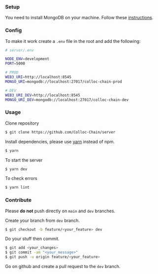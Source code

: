 ### Setup

You need to install MongoDB on your machine. Follow these [instructions](https://docs.mongodb.com/manual/installation/).

### Config

To make it work create a `.env` file in the root and add the following:

```bash
# server/.env

NODE_ENV=development
PORT=5000

# PROD
WEB3_URI=http://localhost:8545
MONGO_URI=mongodb://localhost:27017/colloc-chain-prod

# DEV
WEB3_URI_DEV=http://localhost:8545
MONGO_URI_DEV=mongodb://localhost:27017/colloc-chain-dev
```

### Usage

Clone repository

```bash
$ git clone https://github.com/Colloc-Chain/server
```

Install dependencies, please use [yarn](https://classic.yarnpkg.com/en/docs/install/#debian-stable) instead of npm.

```bash
$ yarn
```

To start the server

```bash
$ yarn dev
```

To check errors

```bash
$ yarn lint
```

### Contribute

Please **do not** push directly on `main` and `dev` branches.

Create your branch from `dev` branch.

```bash
$ git checkout -b feature/<your_feature> dev
```

Do your stuff then commit.

```bash
$ git add <your_changes>
$ git commit -am "<your_message>"
$ git push -u origin feature/<your_feature>
```

Go on github and create a pull request to the `dev` branch.
